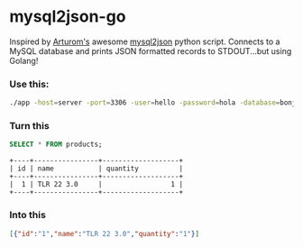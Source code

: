 # mysql2json-go
Inspired by [Arturom's](https://github.com/arturom) awesome [mysql2json](https://github.com/arturom/mysql2json) python script. Connects to a MySQL database and prints JSON formatted records to STDOUT...but using Golang!


### Use this:
```bash
./app -host=server -port=3306 -user=hello -password=hola -database=bonjour -query="SELECT * FROM products LIMIT 1"
```

### Turn this
```sql
SELECT * FROM products;
```

```
+----+----------------+-------------------+
| id | name           | quantity          |
+----+----------------+-------------------+
|  1 | TLR 22 3.0     |                 1 |
+----+----------------+-------------------+
```

### Into this
```json
[{"id":"1","name":"TLR 22 3.0","quantity":"1"}]
```
